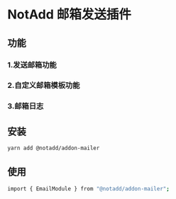 # NotAdd 邮箱发送插件
## 功能
### 1.发送邮箱功能
### 2.自定义邮箱模板功能
### 3.邮箱日志
## 安装
```bash
yarn add @notadd/addon-mailer
```
## 使用
```bash
import { EmailModule } from "@notadd/addon-mailer";
```

